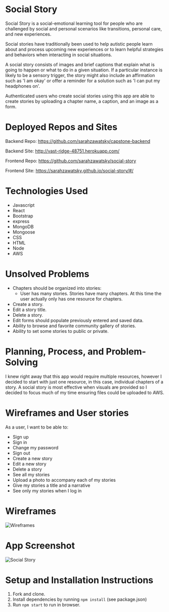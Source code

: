 # Social Story

Social Story is a social-emotional learning tool for people who are challenged by social and personal scenarios like transitions, personal care, and new experiences.

Social stories have traditionally been used to help autistic people learn about and process upcoming new experiences or to learn helpful strategies and behaviors when interacting in social situations.

A social story consists of images and brief captions that explain what is going to happen or what to do in a given situation.  If a particular instance is likely to be a sensory trigger, the story might also include an affirmation such as 'I am okay' or offer a reminder for a solution such as 'I can put my headphones on'.

Authenticated users who create social stories using this app are able to create stories by uploading a chapter name, a caption, and an image as a form.


# Deployed Repos and Sites
Backend Repo:
https://github.com/sarahzawatsky/capstone-backend

Backend Site:
http://vast-ridge-48751.herokuapp.com/

Frontend Repo:
https://github.com/sarahzawatsky/social-story

Frontend Site:
https://sarahzawatsky.github.io/social-story/#/

# Technologies Used
- Javascript
- React
- Bootstrap
- express
- MongoDB
- Mongoose
- CSS
- HTML
- Node
- AWS

# Unsolved Problems
- Chapters should be organized into stories:
  - User has many stories.  Stories have many chapters.  At this time the user actually only has one resource for chapters.
- Create a story.
- Edit a story title.
- Delete a story.
- Edit forms should populate previously entered and saved data.
- Ability to browse and favorite community gallery of stories.
- Ability to set some stories to public or private.

# Planning, Process, and Problem-Solving
I knew right away that this app would require multiple resources, however I decided to start with just one resource, in this case, individual chapters of a story.  A social story is most effective when visuals are provided so I decided to focus much of my time ensuring files could be uploaded to AWS.

# Wireframes and User stories
As a user, I want to be able to:
- Sign up
- Sign in
- Change my password
- Sign out
- Create a new story
- Edit a new story
- Delete a story
- See all my stories
- Upload a photo to accompany each of my stories
- Give my stories a title and a narrative
- See only my stories when I log in

# Wireframes
![Wireframes](https://i.imgur.com/FAUUp3i.jpg)


# App Screenshot
![Social Story](https://i.imgur.com/QyRXh5x.png)


# Setup and Installation Instructions
1. Fork and clone.
2. Install dependencies by running `npm install` (see package.json)
3. Run `npm start` to run in browser.
